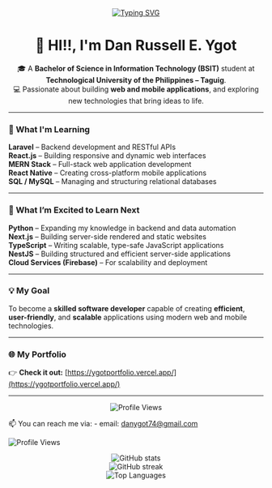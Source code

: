 <center>
  <a href="https://git.io/typing-svg"><img src="https://readme-typing-svg.demolab.com?font=Inter&weight=900&pause=1000&width=435&lines=WELCOME!!" alt="Typing SVG" /></a>
</center>

<h1 align="center">👋 HI!!, I'm Dan Russell E. Ygot</h1>
<p align="center">
🎓 A <b>Bachelor of Science in Information Technology (BSIT)</b> student at <b>Technological University of the Philippines – Taguig</b>.<br/>
💻 Passionate about building <b>web and mobile applications</b>, and exploring new technologies that bring ideas to life.
</p>

---

### 🚀 What I'm Learning

<p align="left">
  <b>Laravel</b> – Backend development and RESTful APIs  
  <br />
  <b>React.js</b> – Building responsive and dynamic web interfaces  
  <br />
  <b>MERN Stack</b> – Full-stack web application development  
  <br />
  <b>React Native</b> – Creating cross-platform mobile applications  
  <br />
  <b>SQL / MySQL</b> – Managing and structuring relational databases  
</p>

---

### 🌱 What I’m Excited to Learn Next

<p align="left">
  <b>Python</b> – Expanding my knowledge in backend and data automation  
  <br />
  <b>Next.js</b> – Building server-side rendered and static websites  
  <br />
  <b>TypeScript</b> – Writing scalable, type-safe JavaScript applications  
  <br />
  <b>NestJS</b> – Building structured and efficient server-side applications  
  <br />
  <b>Cloud Services (Firebase)</b> – For scalability and deployment  
</p>

---

### 💡 My Goal

To become a **skilled software developer** capable of creating **efficient**, **user-friendly**, and **scalable** applications using modern web and mobile technologies.

---

### 🌐 My Portfolio

👉 **Check it out:** [https://ygotportfolio.vercel.app/](https://ygotportfolio.vercel.app/)

---

<p align="center">
  <img src="https://komarev.com/ghpvc/?username=danygot18&color=blue&style=for-the-badge" alt="Profile Views" />
</p>


📫 You can reach me via:
    - email: danygot74@gmail.com

![Profile Views](https://komarev.com/ghpvc/?username=danygot18&color=blue&style=for-the-badge)

<p align="center">
  <img src="https://github-readme-stats.vercel.app/api?username=danygot18&show_icons=true&theme=tokyonight" alt="GitHub stats" />
  <br />
  <img src="https://github-readme-streak-stats.herokuapp.com/?user=danygot18&theme=tokyonight" alt="GitHub streak" />
  <br />
  <img src="https://github-readme-stats.vercel.app/api/top-langs/?username=danygot18&layout=compact&theme=tokyonight" alt="Top Languages" />
</p>


<!---
danygot18/danygot18 is a ✨ special ✨ repository because its `README.md` (this file) appears on your GitHub profile.
You can click the Preview link to take a look at your changes.
--->
